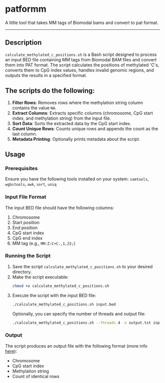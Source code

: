 # patformm
A little tool that takes MM tags of Biomodal bams and convert to pat format.

---

## Description

`calculate_methylated_c_positions.sh` is a Bash script designed to process an input BED file containing MM tags from Biomodal BAM files and convert them into PAT format. The script calculates the positions of methylated 'C's, converts them to CpG index values, handles invalid genomic regions, and outputs the results in a specified format.

## The scripts do the following:

1. **Filter Rows**: Removes rows where the methylation string column contains the value `NA`.
2. **Extract Columns**: Extracts specific columns (chromosome, CpG start index, and methylation string) from the input file.
3. **Sort Data**: Sorts the extracted data by the CpG start index.
4. **Count Unique Rows**: Counts unique rows and appends the count as the last column.
5. **Metadata Printing**: Optionally prints metadata about the script.

## Usage

### Prerequisites

Ensure you have the following tools installed on your system: `samtools`, `wgbstools`, `awk`, `sort`, `uniq`

### Input File Format

The input BED file should have the following columns:
1. Chromosome
2. Start position
3. End position
4. CpG start index
5. CpG end index
6. MM tag (e.g., `MM:Z:C+C.,1,23;`)

### Running the Script

1. Save the script `calculate_methylated_c_positions.sh` to your desired directory.
2. Make the script executable:
   ```bash
   chmod +x calculate_methylated_c_positions.sh
   ```
3. Execute the script with the input BED file:
   ```bash
   ./calculate_methylated_c_positions.sh input.bed
   ```
   Optionally, you can specify the number of threads and output file:
   ```bash
   ./calculate_methylated_c_positions.sh --threads 4 -o output.txt input.bed
   ```

### Output

The script produces an output file with the following format (more info [here](https://github.com/nloyfer/wgbs_tools/blob/master/docs/pat_format.md)):
- Chromosome
- CpG start index
- Methylation string
- Count of identical rows

